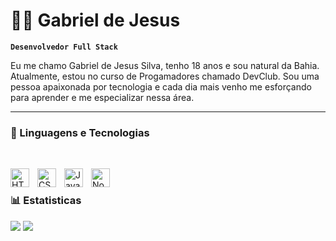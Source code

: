 # 🧑‍💻 Gabriel de Jesus 

**`Desenvolvedor Full Stack`**

Eu me chamo Gabriel de Jesus Silva, tenho 18 anos e sou natural da Bahia. Atualmente, estou no curso de Progamadores chamado DevClub. Sou uma pessoa apaixonada por tecnologia e cada dia mais venho me esforçando para aprender e me especializar nessa área.

---

### 🤖 Linguagens e Tecnologias
<br/>

<img 
    align="left" 
    alt="HTML"
    title="HTML" 
    width="30px" 
    style="padding-right: 10px;" 
    src="https://cdn.jsdelivr.net/gh/devicons/devicon@latest/icons/html5/html5-original.svg" 
/>
<img 
    align="left" 
    alt="CSS" 
    title="CSS"
    width="30px" 
    style="padding-right: 10px;" 
    src="https://cdn.jsdelivr.net/gh/devicons/devicon@latest/icons/css3/css3-original.svg" 
/>
<img 
    align="left" 
    alt="JavaScript" 
    title="JavaScript"
    width="30px" 
    style="padding-right: 10px;" 
    src="https://cdn.jsdelivr.net/gh/devicons/devicon@latest/icons/javascript/javascript-original.svg" 
/>
<img align="left" alt="NodeJS" width="30px" style="padding-right:10px;" src="https://cdn.jsdelivr.net/gh/devicons/devicon/icons/nodejs/nodejs-original.svg" />

<br/>

### 📊 Estatisticas


  <img src="https://github-readme-stats.vercel.app/api?username=gabrieljesus18&show_icons=true&theme=tokyonight" />
  <img src="https://github-readme-stats.vercel.app/api/top-langs/?username=gabrieljesus18&show_icons=true&theme=tokyonight&layout=compact"/>


